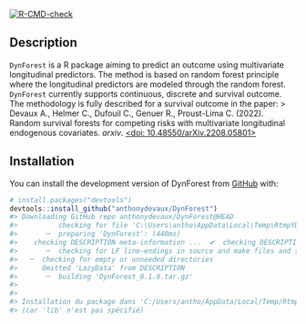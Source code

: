 
<!-- README.md is generated from README.Rmd. Please edit that file -->
<!-- badges: start -->

[![R-CMD-check](https://github.com/anthonydevaux/DynForest/actions/workflows/R-CMD-check.yaml/badge.svg)](https://github.com/anthonydevaux/DynForest/actions/workflows/R-CMD-check.yaml)
<!-- badges: end -->

## Description

`DynForest` is a R package aiming to predict an outcome using
multivariate longitudinal predictors. The method is based on random
forest principle where the longitudinal predictors are modeled through
the random forest. `DynForest` currently supports continuous, discrete
and survival outcome. The methodology is fully described for a survival
outcome in the paper: \> Devaux A., Helmer C., Dufouil C., Genuer R.,
Proust-Lima C. (2022). Random survival forests for competing risks with
multivariate longitudinal endogenous covariates. *arxiv*. [\<doi:
10.48550/arXiv.2208.05801\>](https://doi.org/10.48550/arXiv.2208.05801)

## Installation

You can install the development version of DynForest from
[GitHub](https://github.com/anthonydevaux/DynForest) with:

``` r
# install.packages("devtools")
devtools::install_github("anthonydevaux/DynForest")
#> Downloading GitHub repo anthonydevaux/DynForest@HEAD
#>          checking for file 'C:\Users\antho\AppData\Local\Temp\RtmpYDNKFY\remotes36e429807b74\anthonydevaux-DynForest-645e95b/DESCRIPTION' ...     checking for file 'C:\Users\antho\AppData\Local\Temp\RtmpYDNKFY\remotes36e429807b74\anthonydevaux-DynForest-645e95b/DESCRIPTION' ...   ✔  checking for file 'C:\Users\antho\AppData\Local\Temp\RtmpYDNKFY\remotes36e429807b74\anthonydevaux-DynForest-645e95b/DESCRIPTION' (342ms)
#>       ─  preparing 'DynForest': (440ms)
#>    checking DESCRIPTION meta-information ...  ✔  checking DESCRIPTION meta-information
#>       ─  checking for LF line-endings in source and make files and shell scripts
#>   ─  checking for empty or unneeded directories
#>      Omitted 'LazyData' from DESCRIPTION
#>       ─  building 'DynForest_0.1.0.tar.gz'
#>      
#> 
#> Installation du package dans 'C:/Users/antho/AppData/Local/Temp/RtmpglTtzB/temp_libpath413c4fa77ace'
#> (car 'lib' n'est pas spécifié)
```
